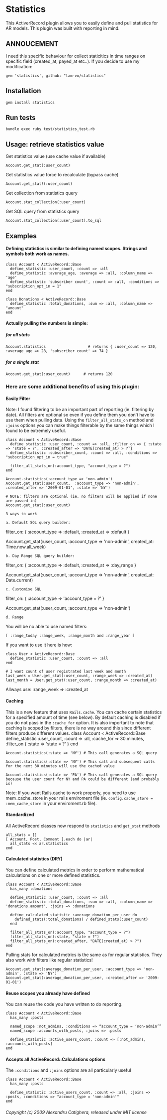 # Statistics

This ActiverRecord plugin allows you to easily define and pull statistics for AR models. This plugin was built with reporting in mind.

## ANNOUCEMENT

I need this specific behaviour for collect staticitics in time ranges on
specific field (created_at, payed_at etc..). If you decide to use my
modification:

    gem 'statistics', github: "tam-vo/statistics"

## Installation
    gem install statistics

## Run tests
    bundle exec ruby test/statistics_test.rb

## Usage: retrieve statistics value

Get statistics value (use cache value if available)

    Account.get_stat(:user_count)

Get statistics value force to recalculate (bypass cache)

    Account.get_stat!(:user_count)

Get collection from statistics query

    Account.stat_collection(:user_count)

Get SQL query from statistics query

    Account.stat_collection(:user_count).to_sql

## Examples
#### Defining statistics is similar to defining named scopes. Strings and symbols both work as names.

    class Account < ActiveRecord::Base
      define_statistic :user_count, :count => :all
      define_statistic :average_age, :average => :all, :column_name => 'age'
      define_statistic 'subscriber count', :count => :all, :conditions => "subscription_opt_in = 1"
    end

    class Donations < ActiveRecord::Base
      define_statistic :total_donations, :sum => :all, :column_name => "amount"
    end

#### Actually pulling the numbers is simple:

##### for all stats

    Account.statistics                   # returns { :user_count => 120, :average_age => 28, 'subscriber count' => 74 }

##### for a single stat

    Account.get_stat(:user_count)      # returns 120

### Here are some additional benefits of using this plugin:

#### Easily Filter

Note: I found filtering to be an important part of reporting (ie. filtering by date). All filters are optional so even if you define them you don’t have to use them when pulling data. Using the `filter_all_stats_on` method and `:joins` options you can make things filterable by the same things which I found to be extremely useful.

    class Account < ActiveRecord::Base
      define_statistic :user_count, :count => :all, :filter_on => { :state => 'state = ?', :created_after => 'DATE(created_at) > ?'}
      define_statistic :subscriber_count, :count => :all, :conditions => "subscription_opt_in = true"

      filter_all_stats_on(:account_type, "account_type = ?")
    end

    Account.statistics(:account_type => 'non-admin')
    Account.get_stat(:user_count,  :account_type => 'non-admin',  :created_after => ‘2009-01-01’, :state => 'NY')

    # NOTE: filters are optional (ie. no filters will be applied if none are passed in)
    Account.get_stat(:user_count)

    3 ways to work

    a. Default SQL query builder:

filter_on: { :account_type => :default, :created_at => :default }

Account.get_stat(:user_count, :account_type => 'non-admin', created_at: Time.now.all_week)

    b. Day Range SQL query builder:

filter_on: { :account_type => :default, :created_at => :day_range }

Account.get_stat(:user_count, :account_type => 'non-admin', created_at: Date.current)

    c. Customise SQL

filter_on: { :account_type => 'account_type = ?' }

Account.get_stat(:user_count,  :account_type => 'non-admin')

    d. Range

You will be no able to use named filters:

    [ :range_today :range_week, :range_month and :range_year ]

If you want to use it here is how:

    class User < ActiveRecord::Base
      define_statistic :user_count, :count => :all
    end

    # I want count of user registrated last week and month
    last_week = User.get_stat(:user_count, :range_week => :created_at)
    last_month = User.get_stat(:user_count, :range_month => :created_at)


Allways use: :range_week => :created_at

#### Caching

This is a new feature that uses `Rails.cache`. You can cache certain statistics for a specified amount of time (see below). By default caching is disabled if you do not pass in the `:cache_for` option. It is also important to note that caching is scoped by filters, there is no way around this since different filters produce different values.
    class Account < ActiveRecord::Base
      define_statistic :user_count, :count => :all, :cache_for => 30.minutes, :filter_on { :state => 'state = ?' }
    end

    Account.statistics(:state => 'NY') # This call generates a SQL query

    Account.statistics(:state => 'NY') # This call and subsequent calls for the next 30 minutes will use the cached value

    Account.statistics(:state => 'PA') # This call generates a SQL query because the user count for NY and PA could be different (and probably is)

Note: If you want Rails.cache to work properly, you need to use mem_cache_store in your rails enviroment file (ie. `config.cache_store = :mem_cache_store` in your enviroment.rb file).

#### Standardized

All ActiveRecord classes now respond to `statistics` and `get_stat` methods

    all_stats = []
    [ Account, Post, Comment ].each do |ar|
      all_stats << ar.statistics
    end

#### Calculated statistics (DRY)

You can define calculated metrics in order to perform mathematical calculations on one or more defined statistics.

    class Account < ActiveRecord::Base
      has_many :donations

      define_statistic :user_count, :count => :all
      define_statistic :total_donations, :sum => :all, :column_name => 'donations.amount', :joins => :donations

      define_calculated_statistic :average_donation_per_user do
        defined_stats(:total_donations) / defined_stats(:user_count)
      end

      filter_all_stats_on(:account_type, "account_type = ?")
      filter_all_stats_on(:state, "state = ?")
      filter_all_stats_on(:created_after, "DATE(created_at) > ?")
    end


Pulling stats for calculated metrics is the same as for regular statistics. They also work with filters like regular statistics!

    Account.get_stat(:average_donation_per_user, :account_type => 'non-admin', :state => 'NY')
    Account.get_stat(:average_donation_per_user, :created_after => '2009-01-01')

#### Reuse scopes you already have defined

You can reuse the code you have written to do reporting.

    class Account < ActiveRecord::Base
      has_many :posts

      named_scope :not_admins, :conditions => “account_type = ‘non-admin’”
      named_scope :accounts_with_posts, :joins => :posts

      define_statistic :active_users_count, :count => [:not_admins, :accounts_with_posts]
    end

#### Accepts all ActiveRecord::Calculations options

The `:conditions` and `:joins` options are all particularly useful

    class Account < ActiveRecord::Base
      has_many :posts

      define_statistic :active_users_count, :count => :all, :joins => :posts, :conditions => "account_type = 'non-admin'"
    end

###### Copyright (c) 2009 Alexandru Catighera, released under MIT license

